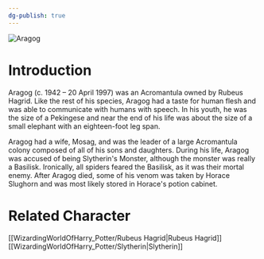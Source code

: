 ```yaml
---
dg-publish: true
---
```

![Aragog](http://rxbg5ysja.bkt.gdipper.com/Aragog.png)
# Introduction
Aragog (c. 1942 – 20 April 1997) was an Acromantula owned by Rubeus Hagrid. Like the rest of his species, Aragog had a taste for human flesh and was able to communicate with humans with speech. In his youth, he was the size of a Pekingese and near the end of his life was about the size of a small elephant with an eighteen-foot leg span.

Aragog had a wife, Mosag, and was the leader of a large Acromantula colony composed of all of his sons and daughters. During his life, Aragog was accused of being Slytherin's Monster, although the monster was really a Basilisk. Ironically, all spiders feared the Basilisk, as it was their mortal enemy. After Aragog died, some of his venom was taken by Horace Slughorn and was most likely stored in Horace's potion cabinet.

# Related Character
[[WizardingWorldOfHarry_Potter/Rubeus Hagrid\|Rubeus Hagrid]]
[[WizardingWorldOfHarry_Potter/Slytherin\|Slytherin]]
